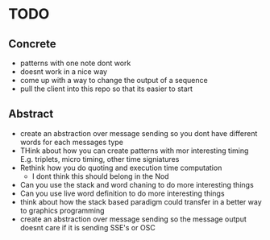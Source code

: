 # TODO

## Concrete

- patterns with one note dont work 
- doesnt work in a nice way
- come up with a way to change the output of a sequence
- pull the client into this repo so that its easier to start



## Abstract

- create an abstraction over message sending so you dont have different words for each messages type
- THink about how you can create patterns with mor interesting timing E.g. triplets, micro timing, other time signiatures
- Rethink how you do quoting and execution time computation 
    - I dont think this should belong in the Nod
- Can you use the stack and word chaning to do more interesting things
- Can you use live word definition to do more interesting things
- think about how the stack based paradigm could transfer in a better way to graphics programming
- create an abstraction over message sending so the message output doesnt care if it is sending SSE's or OSC
